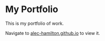 # My Portfolio
This is my portfolio of work.

Navigate to [alec-hamilton.github.io](https://alec-hamilton.github.io/) to view it.
